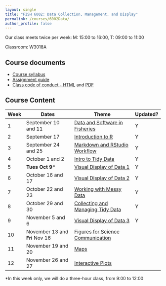 ```yaml
---
layout: single
title: "FISH 6002: Data Collection, Management, and Display"
permalink: /courses/6002Data/
author_profile: false
---
```


Our class meets twice per week:
M: 15:00 to 16:00, T: 09:00 to 11:00

Classroom: W3018A

## Course documents 
- [Course syllabus](/courses/6002Data/6002Syllabus/)
- [Assignment guide](/courses/6002Data/6002Assignmentguide/) 
- [Class code of conduct - HTML](/courses/coursesCodeofConduct/) and [PDF](/assets/images/FISHCodeofConduct.pdf)

## Course Content

| **Week**  | **Dates**  | **Theme**  |  **Updated?** | 
|-----------|------------|-------------|-------|
|1| September 10 and 11  | [Data and Software in Fisheries](/courses/6002Data/6002Week1/)| Y |
|2| September 17 | [Introduction to R](/courses/6002Data/6002Week2/) | Y |
|3| September 24 and 25 | [Markdown and RStudio Workflow](/courses/6002Data/6002Week3) | Y |
|4| October 1 and 2 | [Intro to Tidy Data](/courses/6002Data/6002Week4/) | Y |
|5| **Tues Oct 9*** | [Visual Display of Data 1](/courses/6002Data/6002Week5/) | Y |
|6| October 16 and 17 | [Visual Display of Data 2](/courses/6002Data/6002Week6/) | Y |
|7| October 22 and 23 | [Working with Messy Data](/courses/6002Data/6002Week7) | Y |
|8| October 29 and 30 | [Collecting and Managing Tidy Data](/courses/6002Data/6002Week8) | Y | 
|9| November 5 and 6| [Visual Display of Data 3](/courses/6002Data/6002Week9) | Y |
|10| November 13 and **Fri** Nov 16| [Figures for Science Communication](/courses/6002Data/6002Week10) |
|11| November 19 and 20  | [Maps](/courses/6002Data/6002Week11) |
|12| November 26 and 27| [Interactive Plots](/courses/6002Data/6002Week12) |

*In this week only, we will do a three-hour class, from 9:00 to 12:00